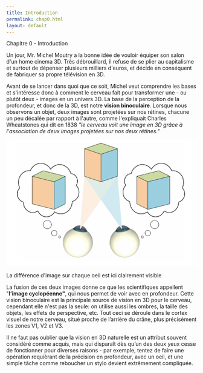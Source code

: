 ```yaml
---
title: Introduction
permalink: chap0.html
layout: default
---
```


<div class="title-box">Chapitre 0 - Introduction</div>

Un jour, Mr. Michel Moutry a la bonne idée de vouloir équiper son salon d'un home cinema 3D. Très débrouillard, il refuse de se plier au capitalisme et surtout de dépenser plusieurs milliers d'euros, et décide en conséquent de fabriquer sa propre télévision en 3D.

Avant de se lancer dans quoi que ce soit, Michel veut comprendre les bases et s'intéresse donc à comment le cerveau fait pour transformer une - ou plutôt deux - images en un univers 3D. La base de la perception de la profondeur, et donc de la 3D, est notre **vision binoculaire**. Lorsque nous observons un objet, deux images sont projetées sur nos rétines, chacune un peu décalée par rapport à l'autre, comme l'expliquait Charles Wheatstones qui dit en 1838 *"le cerveau voit une image en 3D grâce à l'association de deux images projetées sur nos deux rétines."*

![Vision Binoculaire](assets/img/vision-binoculaire.png)
<div class="caption">La différence d'image sur chaque oeil est ici clairement visible</div>

La fusion de ces deux images donne ce que les scientifiques appellent "**l’image cyclopéenne"**, qui nous permet de voir avec en profondeur. Cette vision binoculaire est la principale source de vision en 3D pour le cerveau, cependant elle n'est pas la seule: on utilise aussi les ombres, la taille des objets, les effets de perspective, etc. Tout ceci se déroule dans le cortex visuel de notre cerveau, situé proche de l’arrière du crâne, plus précisément les zones V1, V2 et V3. 


Il ne faut pas oublier que la vision en 3D naturelle est un attribut souvent considéré comme acquis, mais qui disparaît dès qu’un des deux yeux cesse de fonctionner pour diverses raisons - par exemple, tentez de faire une opération requièrant de la précision en profondeur, avec un oeil, et une simple tâche comme reboucher un stylo devient extrêmement compliquée.



